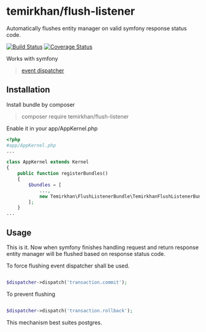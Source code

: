 # temirkhan/flush-listener
Automatically flushes entity manager on valid symfony response status code.

[![Build Status](https://travis-ci.org/TemirkhanN/flush-listener.svg?branch=master)](https://travis-ci.org/TemirkhanN/flush-listener)
[![Coverage Status](https://coveralls.io/repos/github/TemirkhanN/flush-listener/badge.svg?branch=master)](https://coveralls.io/github/TemirkhanN/flush-listener?branch=master)

Works with symfony
> [event dispatcher](http://symfony.com/doc/current/components/event_dispatcher.html)

## Installation

Install bundle by composer

>  composer require temirkhan/flush-listener

Enable it in your app/AppKernel.php

```PHP
<?php
#app/AppKernel.php
...

class AppKernel extends Kernel
{
    public function registerBundles()
    {
        $bundles = [
            ...,
            new Temirkhan\FlushListenerBundle\TemirkhanFlushListenerBundle(),
        ];
    }
...
```

## Usage
This is it. Now when symfony finishes handling request and return response
entity manager will be flushed based on response status code.

To force flushing event dispatcher shall be used. 

```PHP

$dispatcher->dispatch('transaction.commit');
```

To prevent flushing

```PHP

$dispatcher->dispatch('transaction.rollback');
```

This mechanism best suites postgres.